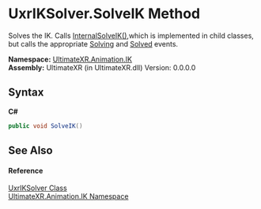 # UxrIKSolver.SolveIK Method 
 

Solves the IK. Calls <a href="M_UltimateXR_Animation_IK_UxrIKSolver_InternalSolveIK">InternalSolveIK()</a>,which is implemented in child classes, but calls the appropriate <a href="E_UltimateXR_Animation_IK_UxrIKSolver_Solving">Solving</a> and <a href="E_UltimateXR_Animation_IK_UxrIKSolver_Solved">Solved</a> events.

**Namespace:**&nbsp;<a href="N_UltimateXR_Animation_IK">UltimateXR.Animation.IK</a><br />**Assembly:**&nbsp;UltimateXR (in UltimateXR.dll) Version: 0.0.0.0

## Syntax

**C#**<br />
``` C#
public void SolveIK()
```


## See Also


#### Reference
<a href="T_UltimateXR_Animation_IK_UxrIKSolver">UxrIKSolver Class</a><br /><a href="N_UltimateXR_Animation_IK">UltimateXR.Animation.IK Namespace</a><br />